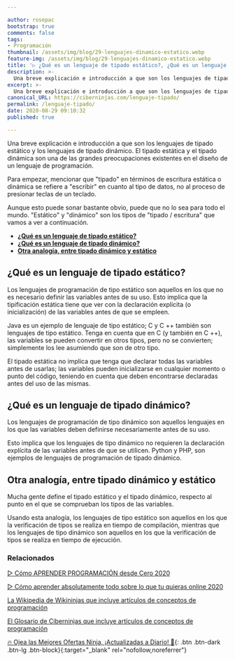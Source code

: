 ```yaml
---

author: rosepac
bootstrap: true
comments: false
tags:
- Programación
thumbnail: /assets/img/blog/29-lenguajes-dinamico-estatico.webp
feature-img: /assets/img/blog/29-lenguajes-dinamico-estatico.webp
title: '▷ ¿Qué es un lenguaje de tipado estático?, ¿Qué es un lenguaje de tipado dinámico?'
description: >-
  Una breve explicación e introducción a que son los lenguajes de tipado estático y los lenguajes de tipado dinámico. El tipado estática y el tipado dinámica son una de las grandes preocupaciones existentes en el diseño de un lenguaje de programación.
excerpt: >-
  Una breve explicación e introducción a que son los lenguajes de tipado estático y los lenguajes de tipado dinámico. El tipado estática y el tipado dinámica son una de las grandes preocupaciones existentes en el diseño de un lenguaje de programación.
canonical_URL: https://ciberninjas.com/lenguaje-tipado/
permalink: /lenguaje-tipado/
date: 2020-08-29 09:10:32
published: true

---
```


Una breve explicación e introducción a que son los lenguajes de tipado estático y los lenguajes de tipado dinámico. El tipado estática y el tipado dinámica son una de las grandes preocupaciones existentes en el diseño de un lenguaje de programación.

Para empezar, mencionar que "tipado" en términos de escritura estática o dinámica se refiere a "escribir" en cuanto al tipo de datos, no al proceso de presionar teclas de un teclado.

Aunque esto puede sonar bastante obvio, puede que no lo sea para todo el mundo. "Estático" y "dinámico" son los tipos de "tipado / escritura" que vamos a ver a continuación.

- [**¿Qué es un lenguaje de tipado estático?**](#qué-es-un-lenguaje-de-tipado-estático)
- [**¿Qué es un lenguaje de tipado dinámico?**](#qué-es-un-lenguaje-de-tipado-dinámico)
- [**Otra analogía, entre tipado dinámico y estático**](#otra-analogía-entre-tipado-dinámico-y-estático)

## **¿Qué es un lenguaje de tipado estático?**

Los lenguajes de programación de tipo estático son aquellos en los que no es necesario definir las variables antes de su uso. Esto implica que la tipificación estática tiene que ver con la declaración explícita (o inicialización) de las variables antes de que se empleen.

Java es un ejemplo de lenguaje de tipo estático; C y C ++ también son lenguajes de tipo estático. Tenga en cuenta que en C (y también en C ++), las variables se pueden convertir en otros tipos, pero no se convierten; simplemente los lee asumiendo que son de otro tipo.

El tipado estática no implica que tenga que declarar todas las variables antes de usarlas; las variables pueden inicializarse en cualquier momento o punto del código, teniendo en cuenta que deben encontrarse declaradas antes del uso de las mismas.

## **¿Qué es un lenguaje de tipado dinámico?**

Los lenguajes de programación de tipo dinámico son aquellos lenguajes en los que las variables deben definirse necesariamente antes de su uso.

Esto implica que los lenguajes de tipo dinámico no requieren la declaración explícita de las variables antes de que se utilicen. Python y PHP, son ejemplos de lenguajes de programación de tipado dinámico.

## **Otra analogía, entre tipado dinámico y estático**

Mucha gente define el tipado estático y el tipado dinámico, respecto al punto en el que se comprueban los tipos de las variables.

Usando esta analogía, los lenguajes de tipo estático son aquellos en los que la verificación de tipos se realiza en tiempo de compilación, mientras que los lenguajes de tipo dinámico son aquellos en los que la verificación de tipos se realiza en tiempo de ejecución.

### **Relacionados** <!-- omit in toc -->

[▷ Cómo APRENDER PROGRAMACIÓN desde Cero 2020](https://ciberninjas.com/programar/)

[▷ Cómo aprender absolutamente todo sobre lo que tu quieras online 2020](https://ciberninjas.com/aprender/)

[La Wikipedia de Wikininjas que incluye artículos de conceptos de programación](https://ciberninjas.com/wiki/)

[El Glosario de Ciberninjas que incluye artículos de conceptos de programación](https://ciberninjas.com/glosario/)

[🔥 Ojea las Mejores Ofertas Ninja, ¡Actualizadas a Diario! 🎁](https://www.amazon.es/shop/cibercursos){: .btn .btn-dark .btn-lg .btn-block}{:target="_blank" rel="nofollow,noreferrer"}
<!-- https://www.sitepoint.com/typing-versus-dynamic-typing/ -->